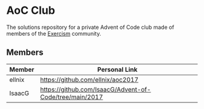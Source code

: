 # AoC Club

The solutions repository for a private Advent of Code club made of members of the [Exercism](https://exercism.org) community.


## Members

| Member               | Personal Link                                                                                       |
|----------------------|-----------------------------------------------------------------------------------------------------|
| ellnix               | https://github.com/ellnix/aoc2017                                                                   |
| IsaacG               | https://github.com/IsaacG/Advent-of-Code/tree/main/2017                                             |
